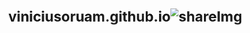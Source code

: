 # viniciusoruam.github.io![shareImg](https://user-images.githubusercontent.com/82980056/156575966-7275793a-ff34-4f40-a0e1-25fa87f0b5ef.png)
